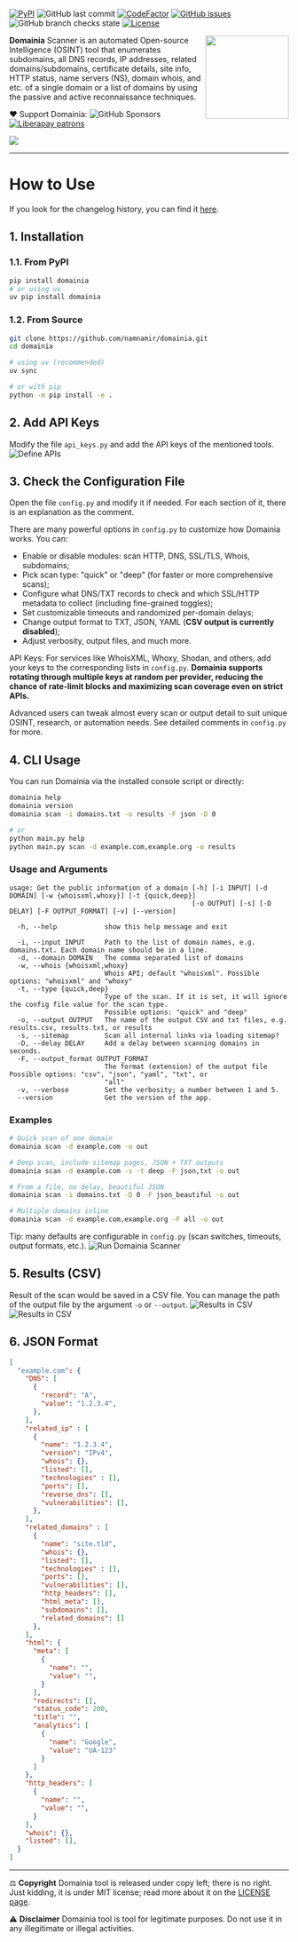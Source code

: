 [![PyPI](https://img.shields.io/pypi/v/domainia?style=flat-square)](https://pypi.org/project/domainia/) ![GitHub last commit](https://img.shields.io/github/last-commit/namnamir/domainia?style=flat-square) [![CodeFactor](https://www.codefactor.io/repository/github/namnamir/domainia/badge)](https://www.codefactor.io/repository/github/namnamir/domainia) [![GitHub issues](https://img.shields.io/github/issues-raw/namnamir/domainia?style=flat-square)](https://github.com/namnamir/domainia/issues) ![GitHub branch checks state](https://img.shields.io/github/checks-status/namnamir/domainia/main?style=flat-square) [![License](https://img.shields.io/github/license/namnamir/domainia?style=flat-square)](LICENSE)

<img src="https://raw.githubusercontent.com/namnamir/domainia/main/img/logo.png" width="150px" align="right">

**Domainia** Scanner is an automated Open-source Intelligence (OSINT) tool that enumerates subdomains, all DNS records, IP addresses, related domains/subdomains, certificate details, site info, HTTP status, name servers (NS), domain whois, and etc. of a single domain or a list of domains by using the passive and active reconnaissance techniques.

❤ Support Domainia: ![GitHub Sponsors](https://img.shields.io/github/sponsors/namnamir?style=flat-square) [![Liberapay patrons](https://img.shields.io/liberapay/patrons/namnamir?style=flat-square)](https://liberapay.com/namnamir/donate)

<img src="https://raw.githubusercontent.com/namnamir/domainia/main/img/logo2.png">

---
# How to Use
If you look for the changelog history, you can find it [here](https://github.com/namnamir/domainia/blob/main/CHANGELOG.md).

## 1. Installation
### 1.1. From PyPI
```bash
pip install domainia
# or using uv
uv pip install domainia
```

### 1.2. From Source
```bash
git clone https://github.com/namnamir/domainia.git
cd domainia

# using uv (recommended)
uv sync

# or with pip
python -m pip install -e .
```

## 2. Add API Keys
Modify the file `api_keys.py` and add the API keys of the mentioned tools.
![Define APIs](https://raw.githubusercontent.com/namnamir/domainia/main/img/api.png)

## 3. Check the Configuration File
Open the file `config.py` and modify it if needed. For each section of it, there is an explanation as the comment.

There are many powerful options in `config.py` to customize how Domainia works. You can:
- Enable or disable modules: scan HTTP, DNS, SSL/TLS, Whois, subdomains;
- Pick scan type: "quick" or "deep" (for faster or more comprehensive scans);
- Configure what DNS/TXT records to check and which SSL/HTTP metadata to collect (including fine-grained toggles);
- Set customizable timeouts and randomized per-domain delays;
- Change output format to TXT, JSON, YAML (**CSV output is currently disabled**);
- Adjust verbosity, output files, and much more.

API Keys: For services like WhoisXML, Whoxy, Shodan, and others, add your keys to the corresponding lists in `config.py`. **Domainia supports rotating through multiple keys at random per provider, reducing the chance of rate-limit blocks and maximizing scan coverage even on strict APIs.**

Advanced users can tweak almost every scan or output detail to suit unique OSINT, research, or automation needs. See detailed comments in `config.py` for more.

## 4. CLI Usage
You can run Domainia via the installed console script or directly:
```bash
domainia help
domainia version
domainia scan -i domains.txt -o results -F json -D 0

# or
python main.py help
python main.py scan -d example.com,example.org -o results
```

### Usage and Arguments
```
usage: Get the public information of a domain [-h] [-i INPUT] [-d DOMAIN] [-w {whoisxml,whoxy}] [-t {quick,deep}]
                                              [-o OUTPUT] [-s] [-D DELAY] [-F OUTPUT_FORMAT] [-v] [--version]

  -h, --help            show this help message and exit

  -i, --input INPUT     Path to the list of domain names, e.g. domains.txt. Each domain name should be in a line.
  -d, --domain DOMAIN   The comma separated list of domains
  -w, --whois {whoisxml,whoxy}
                        Whois API; default "whoisxml". Possible options: "whoisxml" and "whoxy"
  -t, --type {quick,deep}
                        Type of the scan. If it is set, it will ignore the config file value for the scan type.
                        Possible options: "quick" and "deep"
  -o, --output OUTPUT   The name of the output CSV and txt files, e.g. results.csv, results.txt, or results
  -s, --sitemap         Scan all internal links via loading sitemap?
  -D, --delay DELAY     Add a delay between scanning domains in seconds.
  -F, --output_format OUTPUT_FORMAT
                        The format (extension) of the output file Possible options: "csv", "json", "yaml", "txt", or
                        "all"
  -v, --verbose         Set the verbosity; a number between 1 and 5.
  --version             Get the version of the app.
```

### Examples
```bash
# Quick scan of one domain
domainia scan -d example.com -o out

# Deep scan, include sitemap pages, JSON + TXT outputs
domainia scan -d example.com -s -t deep -F json,txt -o out

# From a file, no delay, beautiful JSON
domainia scan -i domains.txt -D 0 -F json_beautiful -o out

# Multiple domains inline
domainia scan -d example.com,example.org -F all -o out
```

Tip: many defaults are configurable in `config.py` (scan switches, timeouts, output formats, etc.).
![Run Domainia Scanner](https://raw.githubusercontent.com/namnamir/domainia/main/img/scan.gif)

## 5. Results (CSV)
Result of the scan would be saved in a CSV file. You can manage the path of the output file by the argument `-o` or `--output`.
![Results in CSV](https://raw.githubusercontent.com/namnamir/domainia/main/img/result.png)
![Results in CSV](https://raw.githubusercontent.com/namnamir/domainia/main/img/result2.png)

## 6. JSON Format

```json
[
  "example.com": {
    "DNS": [
      {
        "record": "A",
        "value": "1.2.3.4",
      },
    ],
    "related_ip" : [
      {
        "name": "1.2.3.4",
        "version": "IPv4",
        "whois": {},
        "listed": [],
        "technologies" : [],
        "ports": [],
        "reverse_dns": [],
        "vulnerabilities": [],
      },
    ],
    "related_domains" : [
      {
        "name": "site.tld",
        "whois": {},
        "listed": [],
        "technologies" : [],
        "ports": [],
        "vulnerabilities": [],
        "http_headers": [],
        "html_meta": [],
        "subdomains": [],
        "related_domains": []
      },
    ],
    "html": {
      "meta": [
        {
          "name": "",
          "value": "",
        }
      ],
      "redirects": [],
      "status_code": 200,
      "title": "",
      "analytics": [
        {
          "name": "Google",
          "value": "UA-123"
        }
      ]
    },
    "http_headers": [
      {
        "name": "",
        "value": "",
      }
    ],
    "whois": {},
    "listed": [],
  }
]
```

---
⚖️ **Copyright**
Domainia tool is released under copy left; there is no right. Just kidding, it is under MIT license; read more about it on the [LICENSE page](https://github.com/namnamir/domainia/blob/main/LICENSE).

⚠️ **Disclaimer**
Domainia tool is tool for legitimate purposes. Do not use it in any illegitimate or illegal activities.
